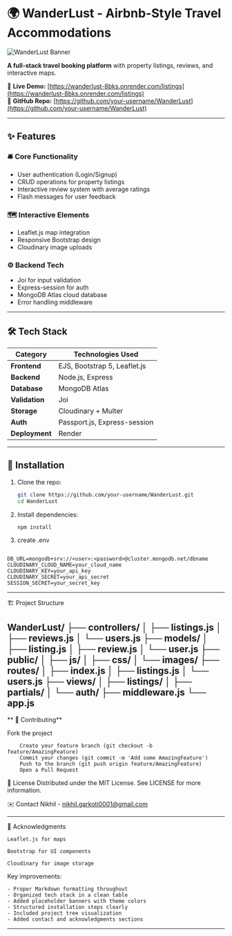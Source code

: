 # 🌍 WanderLust - Airbnb-Style Travel Accommodations  

![WanderLust Banner](https://via.placeholder.com/1200x400/2D3748/FFFFFF?text=WanderLust+-+Discover+Your+Perfect+Stay)

**A full-stack travel booking platform** with property listings, reviews, and interactive maps.

🔗 **Live Demo:** [https://wanderlust-8bks.onrender.com/listings](https://wanderlust-8bks.onrender.com/listings)  
📌 **GitHub Repo:** [https://github.com/your-username/WanderLust](https://github.com/your-username/WanderLust)

---

## ✨ Features

### 🛎️ Core Functionality
- User authentication (Login/Signup)
- CRUD operations for property listings
- Interactive review system with average ratings
- Flash messages for user feedback

### 🗺️ Interactive Elements
- Leaflet.js map integration
- Responsive Bootstrap design
- Cloudinary image uploads

### ⚙️ Backend Tech
- Joi for input validation
- Express-session for auth
- MongoDB Atlas cloud database
- Error handling middleware

---

## 🛠 Tech Stack

| Category        | Technologies Used                     |
|-----------------|---------------------------------------|
| **Frontend**    | EJS, Bootstrap 5, Leaflet.js          |
| **Backend**     | Node.js, Express                      |
| **Database**    | MongoDB Atlas                         |
| **Validation**  | Joi                                   |
| **Storage**     | Cloudinary + Multer                   |
| **Auth**        | Passport.js, Express-session          |
| **Deployment**  | Render                                |

---

## 🚀 Installation

1. Clone the repo:
      ```bash
   git clone https://github.com/your-username/WanderLust.git
   cd WanderLust

2. Install dependencies:

      ```bash
   npm install

  3. create .env
      ```bash
    DB_URL=mongodb+srv://<user>:<password>@cluster.mongodb.net/dbname
    CLOUDINARY_CLOUD_NAME=your_cloud_name
    CLOUDINARY_KEY=your_api_key
    CLOUDINARY_SECRET=your_api_secret
    SESSION_SECRET=your_secret_key  

---  
  
  🏗️ Project Structure
  
  WanderLust/
  ├── controllers/
  │   ├── listings.js
  │   ├── reviews.js
  │   └── users.js
  ├── models/
  │   ├── listing.js
  │   ├── review.js
  │   └── user.js
  ├── public/
  │   ├── js/
  │   ├── css/
  │   └── images/
  ├── routes/
  │   ├── index.js
  │   ├── listings.js
  │   └── users.js
  ├── views/
  │   ├── listings/
  │   ├── partials/
  │   └── auth/
  ├── middleware.js
  └── app.js
---
  
  
**  🤝 Contributing**

  Fork the project
        
        Create your feature branch (git checkout -b feature/AmazingFeature)
        Commit your changes (git commit -m 'Add some AmazingFeature')
        Push to the branch (git push origin feature/AmazingFeature)
        Open a Pull Request
  
  📜 License
  Distributed under the MIT License. See LICENSE for more information.
  
  ✉️ Contact
    Nikhil - nikhil.garkoti0001@gmail.com 

---    
  
  🙌 Acknowledgments
  
    Leaflet.js for maps
    
    Bootstrap for UI components
    
    Cloudinary for image storage
  
  
  Key improvements:
  
    - Proper Markdown formatting throughout
    - Organized tech stack in a clean table
    - Added placeholder banners with theme colors
    - Structured installation steps clearly
    - Included project tree visualization
    - Added contact and acknowledgments sections

---    
  
